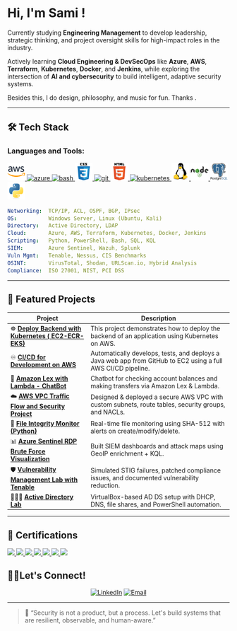 
#  Hi, I'm Sami !



Currently studying **Engineering Management** to develop leadership, strategic thinking, and project oversight skills for high-impact roles in the industry.

Actively learning **Cloud Engineering & DevSecOps** like **Azure**, **AWS**, **Terraform**, **Kubernetes**, **Docker**, and **Jenkins**, while exploring the intersection of **AI and cybersecurity** to build intelligent, adaptive security systems.

Besides this, I do design, philosophy, and music for fun. Thanks .



---

## 🛠️ Tech Stack



<h3 align="left">Languages and Tools:</h3>
<p align="left"> <a href="https://aws.amazon.com" target="_blank" rel="noreferrer"> <img src="https://raw.githubusercontent.com/devicons/devicon/master/icons/amazonwebservices/amazonwebservices-original-wordmark.svg" alt="aws" width="40" height="40"/> </a> <a href="https://azure.microsoft.com/en-in/" target="_blank" rel="noreferrer"> <img src="https://www.vectorlogo.zone/logos/microsoft_azure/microsoft_azure-icon.svg" alt="azure" width="40" height="40"/> </a> <a href="https://www.gnu.org/software/bash/" target="_blank" rel="noreferrer"> <img src="https://www.vectorlogo.zone/logos/gnu_bash/gnu_bash-icon.svg" alt="bash" width="40" height="40"/> </a> <a href="https://www.w3schools.com/css/" target="_blank" rel="noreferrer"> <img src="https://raw.githubusercontent.com/devicons/devicon/master/icons/css3/css3-original-wordmark.svg" alt="css3" width="40" height="40"/> </a> <a href="https://git-scm.com/" target="_blank" rel="noreferrer"> <img src="https://www.vectorlogo.zone/logos/git-scm/git-scm-icon.svg" alt="git" width="40" height="40"/> </a> <a href="https://www.w3.org/html/" target="_blank" rel="noreferrer"> <img src="https://raw.githubusercontent.com/devicons/devicon/master/icons/html5/html5-original-wordmark.svg" alt="html5" width="40" height="40"/> </a> <a href="https://kubernetes.io" target="_blank" rel="noreferrer"> <img src="https://www.vectorlogo.zone/logos/kubernetes/kubernetes-icon.svg" alt="kubernetes" width="40" height="40"/> </a> <a href="https://www.linux.org/" target="_blank" rel="noreferrer"> <img src="https://raw.githubusercontent.com/devicons/devicon/master/icons/linux/linux-original.svg" alt="linux" width="40" height="40"/> </a> <a href="https://nodejs.org" target="_blank" rel="noreferrer"> <img src="https://raw.githubusercontent.com/devicons/devicon/master/icons/nodejs/nodejs-original-wordmark.svg" alt="nodejs" width="40" height="40"/> </a> <a href="https://www.postgresql.org" target="_blank" rel="noreferrer"> <img src="https://raw.githubusercontent.com/devicons/devicon/master/icons/postgresql/postgresql-original-wordmark.svg" alt="postgresql" width="40" height="40"/> </a> <a href="https://www.python.org" target="_blank" rel="noreferrer"> <img src="https://raw.githubusercontent.com/devicons/devicon/master/icons/python/python-original.svg" alt="python" width="40" height="40"/> </a> </p>



```yaml
Networking:  TCP/IP, ACL, OSPF, BGP, IPsec
OS:          Windows Server, Linux (Ubuntu, Kali)
Directory:   Active Directory, LDAP
Cloud:       Azure, AWS, Terraform, Kubernetes, Docker, Jenkins
Scripting:   Python, PowerShell, Bash, SQL, KQL
SIEM:        Azure Sentinel, Wazuh, Splunk
Vuln Mgmt:   Tenable, Nessus, CIS Benchmarks
OSINT:       VirusTotal, Shodan, URLScan.io, Hybrid Analysis
Compliance:  ISO 27001, NIST, PCI DSS
```

---


## 🚀 Featured Projects

| Project | Description |
|---------|-------------|
| ☸️ **[Deploy Backend with Kubernetes ( EC2-ECR-EKS)](https://github.com/sobersami/Deploy-Backend-with-Kubernetes-EC2-ECR-EKS-/tree/master)** | This project demonstrates how to deploy the backend of an application using Kubernetes on AWS.|
| ♾️  **[CI/CD for Development on AWS](https://github.com/sobersami/CI-CD-for-Development-on-AWS)** | Automatically develops, tests, and deploys a Java web app from GitHub to EC2 using a full AWS CI/CD pipeline. |
| 🤖 **[Amazon Lex with Lambda - ChatBot](https://github.com/sobersami/Amazon-Lex-with-Lambda---ChatBot)** | Chatbot for checking account balances and making transfers via Amazon Lex & Lambda. |
| ☁️ **[AWS VPC Traffic Flow and Security Project](https://github.com/sobersami/AWS-VPC-Traffic-Flow-and-Security-Project)** | Designed & deployed a secure AWS VPC with custom subnets, route tables, security groups, and NACLs. |
| 🔐 **[File Integrity Monitor (Python)](https://github.com/sobersami/Python-FIM)** | Real-time file monitoring using SHA-512 with alerts on create/modify/delete. |
| 📊 **[Azure Sentinel RDP Brute Force Visualization](https://github.com/sobersami/Azure-honeypot-lab)** | Built SIEM dashboards and attack maps using GeoIP enrichment + KQL. |
| 🛡️ **[Vulnerability Management Lab with Tenable](https://github.com/sobersami/Vulnerability-Management-Implementation-using-Tenable)** | Simulated STIG failures, patched compliance issues, and documented vulnerability reduction. |
| 👨🏻‍💻 **[Active Directory Lab](https://github.com/sobersami/ActiveDirectoryLab)** | VirtualBox-based AD DS setup with DHCP, DNS, file shares, and PowerShell automation. |


---
## 📜 Certifications

<a href="https://www.linkedin.com/learning/certificates/4e85eb296359ad2926543d036888dab1a86e6fac4e157f1a26f8700d2ab5c2a1">
  <img src="https://img.shields.io/badge/Microsoft%20Security%20Essentials-0078D4?style=flat-square&logo=microsoft&logoColor=white" />
</a>
<a href="https://www.linkedin.com/learning/certificates/dde0167b3bd350fd04a9239a2d4d7acc41f1439b51f337fdf238c8c0cc15878a">
  <img src="https://img.shields.io/badge/Azure%20AI%20Essentials-0078D4?style=flat-square&logo=azure-devops&logoColor=white" />
</a>
<a href="https://www.linkedin.com/learning/certificates/53e338b01d6885f70f827b48f42cf9fac91b8a84658bf4ea16479de8e483af9a?trk=share_certificate">
  <img src="https://img.shields.io/badge/Microsoft%20System%20Administration-0078D4?style=flat-square&logo=windows&logoColor=white" />
</a>
<a href="https://www.credly.com/badges/942cc594-2d2a-43e6-ba04-0e47aba7f2c3/public_url">
  <img src="https://img.shields.io/badge/Network%20Technician%20Career%20Path-0078D4?style=flat-square&logo=networkx&logoColor=white" />
</a>
<a href="https://www.credly.com/badges/7603e38c-a0ff-4ae4-8458-3a6b10b1f898/public_url">
  <img src="https://img.shields.io/badge/Cisco%20Junior%20Cybersecurity%20Analyst-blue?style=flat-square&logo=cisco&logoColor=white" />
</a>
<a href="https://www.credly.com/badges/567618bb-e87e-4b4c-966d-4f7ebf54f619/public_url">
  <img src="https://img.shields.io/badge/Cisco%20Certified%20Ethical%20Hacker-blue?style=flat-square&logo=cisco" />
</a>
<a href="https://www.linkedin.com/learning/certificates/4c1f80c62f2a743a86b61cff333695cbae8f8f58cddb661fd1326c265063f330">
  <img src="https://img.shields.io/badge/Microsoft%20Project%20Management-0078D4?style=flat-square&logo=microsoftproject&logoColor=white" />
</a>


## 🤝🏼Let's Connect!

<div align="center">

[![LinkedIn](https://img.shields.io/badge/LinkedIn-0077B5?style=for-the-badge&logo=linkedin&logoColor=white)](https://linkedin.com/in/shahriar-rahman-2b417a203)
[![Email](https://img.shields.io/badge/Email-D14836?style=for-the-badge&logo=gmail&logoColor=white)](mailto:shahriarsami.srs@gmail.com)

</div>

---

> 🧠 “Security is not a product, but a process. Let's build systems that are resilient, observable, and human-aware.”



